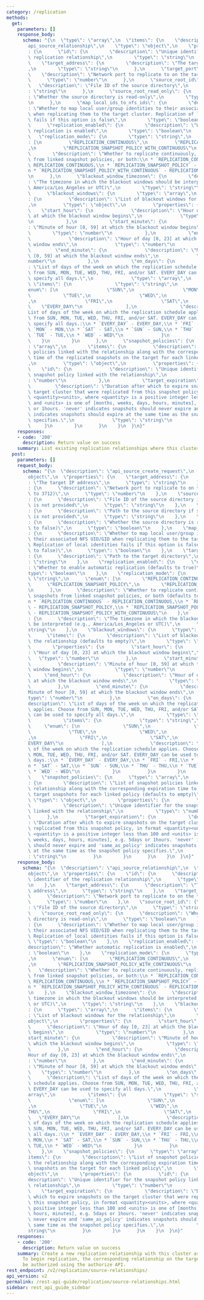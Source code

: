 ```yaml
---
category: /replication
methods:
  get:
    parameters: []
    response_body:
      schema: "{\n  \"type\": \"array\",\n  \"items\": {\n    \"description\": \"\
        api_source_relationship\",\n    \"type\": \"object\",\n    \"properties\"\
        : {\n      \"id\": {\n        \"description\": \"Unique identifier of the\
        \ replication relationship\",\n        \"type\": \"string\"\n      },\n  \
        \    \"target_address\": {\n        \"description\": \"The target IP address\"\
        ,\n        \"type\": \"string\"\n      },\n      \"target_port\": {\n    \
        \    \"description\": \"Network port to replicate to on the target\",\n  \
        \      \"type\": \"number\"\n      },\n      \"source_root_id\": {\n     \
        \   \"description\": \"File ID of the source directory\",\n        \"type\"\
        : \"string\"\n      },\n      \"source_root_read_only\": {\n        \"description\"\
        : \"Whether the source directory is read-only\",\n        \"type\": \"boolean\"\
        \n      },\n      \"map_local_ids_to_nfs_ids\": {\n        \"description\"\
        : \"Whether to map local user/group identities to their associated NFS UID/GID\
        \ when replicating them to the target cluster. Replication of local identities\
        \ fails if this option is false\",\n        \"type\": \"boolean\"\n      },\n\
        \      \"replication_enabled\": {\n        \"description\": \"Whether automatic\
        \ replication is enabled\",\n        \"type\": \"boolean\"\n      },\n   \
        \   \"replication_mode\": {\n        \"type\": \"string\",\n        \"enum\"\
        : [\n          \"REPLICATION_CONTINUOUS\",\n          \"REPLICATION_SNAPSHOT_POLICY\"\
        ,\n          \"REPLICATION_SNAPSHOT_POLICY_WITH_CONTINUOUS\"\n        ],\n\
        \        \"description\": \"Whether to replicate continuously, replicate snapshots\
        \ from linked snapshot policies, or both:\\n * `REPLICATION_CONTINUOUS` -\
        \ REPLICATION_CONTINUOUS,\\n * `REPLICATION_SNAPSHOT_POLICY` - REPLICATION_SNAPSHOT_POLICY,\\\
        n * `REPLICATION_SNAPSHOT_POLICY_WITH_CONTINUOUS` - REPLICATION_SNAPSHOT_POLICY_WITH_CONTINUOUS\"\
        \n      },\n      \"blackout_window_timezone\": {\n        \"description\"\
        : \"The timezone in which the blackout windows should be interpreted (e.g,\
        \ America/Los_Angeles or UTC)\",\n        \"type\": \"string\"\n      },\n\
        \      \"blackout_windows\": {\n        \"type\": \"array\",\n        \"items\"\
        : {\n          \"description\": \"List of blackout windows for the relationship\"\
        ,\n          \"type\": \"object\",\n          \"properties\": {\n        \
        \    \"start_hour\": {\n              \"description\": \"Hour of day [0, 23]\
        \ at which the blackout window begins\",\n              \"type\": \"number\"\
        \n            },\n            \"start_minute\": {\n              \"description\"\
        : \"Minute of hour [0, 59] at which the blackout window begins\",\n      \
        \        \"type\": \"number\"\n            },\n            \"end_hour\": {\n\
        \              \"description\": \"Hour of day [0, 23] at which the blackout\
        \ window ends\",\n              \"type\": \"number\"\n            },\n   \
        \         \"end_minute\": {\n              \"description\": \"Minute of hour\
        \ [0, 59] at which the blackout window ends\",\n              \"type\": \"\
        number\"\n            },\n            \"on_days\": {\n              \"description\"\
        : \"List of days of the week on which the replication schedule applies. Choose\
        \ from SUN, MON, TUE, WED, THU, FRI, and/or SAT. EVERY_DAY can be used to\
        \ specify all days.\",\n              \"type\": \"array\",\n             \
        \ \"items\": {\n                \"type\": \"string\",\n                \"\
        enum\": [\n                  \"SUN\",\n                  \"MON\",\n      \
        \            \"TUE\",\n                  \"WED\",\n                  \"THU\"\
        ,\n                  \"FRI\",\n                  \"SAT\",\n              \
        \    \"EVERY_DAY\"\n                ],\n                \"description\": \"\
        List of days of the week on which the replication schedule applies. Choose\
        \ from SUN, MON, TUE, WED, THU, FRI, and/or SAT. EVERY_DAY can be used to\
        \ specify all days.:\\n * `EVERY_DAY` - EVERY_DAY,\\n * `FRI` - FRI,\\n *\
        \ `MON` - MON,\\n * `SAT` - SAT,\\n * `SUN` - SUN,\\n * `THU` - THU,\\n *\
        \ `TUE` - TUE,\\n * `WED` - WED\"\n              }\n            }\n      \
        \    }\n        }\n      },\n      \"snapshot_policies\": {\n        \"type\"\
        : \"array\",\n        \"items\": {\n          \"description\": \"List of snapshot\
        \ policies linked with the relationship along with the corresponding expiration\
        \ time of the replicated snapshots on the target for each linked policy\"\
        ,\n          \"type\": \"object\",\n          \"properties\": {\n        \
        \    \"id\": {\n              \"description\": \"Unique identifier for the\
        \ snapshot policy linked with the relationship\",\n              \"type\"\
        : \"number\"\n            },\n            \"target_expiration\": {\n     \
        \         \"description\": \"Duration after which to expire snapshots on the\
        \ target cluster that were replicated from this snapshot policy, in format\
        \ <quantity><units>, where <quantity> is a positive integer less than 100\
        \ and <units> is one of [months, weeks, days, hours, minutes], e.g. 5days\
        \ or 1hours. 'never' indicates snapshots should never expire and 'same_as_policy'\
        \ indicates snapshots should expire at the same time as the snapshot policy\
        \ specifies.\",\n              \"type\": \"string\"\n            }\n     \
        \     }\n        }\n      }\n    }\n  }\n}"
    responses:
    - code: '200'
      description: Return value on success
    summary: List existing replication relationships where this cluster is the source.
  post:
    parameters: []
    request_body:
      schema: "{\n  \"description\": \"api_source_create_request\",\n  \"type\": \"\
        object\",\n  \"properties\": {\n    \"target_address\": {\n      \"description\"\
        : \"The target IP address\",\n      \"type\": \"string\"\n    },\n    \"target_port\"\
        : {\n      \"description\": \"Network port to replicate to on the target (defaults\
        \ to 3712)\",\n      \"type\": \"number\"\n    },\n    \"source_root_id\"\
        : {\n      \"description\": \"File ID of the source directory if source_root_path\
        \ is not provided\",\n      \"type\": \"string\"\n    },\n    \"source_root_path\"\
        : {\n      \"description\": \"Path to the source directory if source_root_id\
        \ is not provided\",\n      \"type\": \"string\"\n    },\n    \"source_root_read_only\"\
        : {\n      \"description\": \"Whether the source directory is read-only (defaults\
        \ to false)\",\n      \"type\": \"boolean\"\n    },\n    \"map_local_ids_to_nfs_ids\"\
        : {\n      \"description\": \"Whether to map local user/group identities to\
        \ their associated NFS UID/GID when replicating them to the target cluster.\
        \ Replication of local identities fails if this option is false (defaults\
        \ to false)\",\n      \"type\": \"boolean\"\n    },\n    \"target_root_path\"\
        : {\n      \"description\": \"Path to the target directory\",\n      \"type\"\
        : \"string\"\n    },\n    \"replication_enabled\": {\n      \"description\"\
        : \"Whether to enable automatic replication (defaults to true)\",\n      \"\
        type\": \"boolean\"\n    },\n    \"replication_mode\": {\n      \"type\":\
        \ \"string\",\n      \"enum\": [\n        \"REPLICATION_CONTINUOUS\",\n  \
        \      \"REPLICATION_SNAPSHOT_POLICY\",\n        \"REPLICATION_SNAPSHOT_POLICY_WITH_CONTINUOUS\"\
        \n      ],\n      \"description\": \"Whether to replicate continuously, replicate\
        \ snapshots from linked snapshot policies, or both (defaults to continuous):\\\
        n * `REPLICATION_CONTINUOUS` - REPLICATION_CONTINUOUS,\\n * `REPLICATION_SNAPSHOT_POLICY`\
        \ - REPLICATION_SNAPSHOT_POLICY,\\n * `REPLICATION_SNAPSHOT_POLICY_WITH_CONTINUOUS`\
        \ - REPLICATION_SNAPSHOT_POLICY_WITH_CONTINUOUS\"\n    },\n    \"blackout_window_timezone\"\
        : {\n      \"description\": \"The timezone in which the blackout windows should\
        \ be interpreted (e.g., America/Los_Angeles or UTC)\",\n      \"type\": \"\
        string\"\n    },\n    \"blackout_windows\": {\n      \"type\": \"array\",\n\
        \      \"items\": {\n        \"description\": \"List of blackout windows for\
        \ the relationship (defaults to empty)\",\n        \"type\": \"object\",\n\
        \        \"properties\": {\n          \"start_hour\": {\n            \"description\"\
        : \"Hour of day [0, 23] at which the blackout window begins\",\n         \
        \   \"type\": \"number\"\n          },\n          \"start_minute\": {\n  \
        \          \"description\": \"Minute of hour [0, 59] at which the blackout\
        \ window begins\",\n            \"type\": \"number\"\n          },\n     \
        \     \"end_hour\": {\n            \"description\": \"Hour of day [0, 23]\
        \ at which the blackout window ends\",\n            \"type\": \"number\"\n\
        \          },\n          \"end_minute\": {\n            \"description\": \"\
        Minute of hour [0, 59] at which the blackout window ends\",\n            \"\
        type\": \"number\"\n          },\n          \"on_days\": {\n            \"\
        description\": \"List of days of the week on which the replication schedule\
        \ applies. Choose from SUN, MON, TUE, WED, THU, FRI, and/or SAT. EVERY_DAY\
        \ can be used to specify all days.\",\n            \"type\": \"array\",\n\
        \            \"items\": {\n              \"type\": \"string\",\n         \
        \     \"enum\": [\n                \"SUN\",\n                \"MON\",\n  \
        \              \"TUE\",\n                \"WED\",\n                \"THU\"\
        ,\n                \"FRI\",\n                \"SAT\",\n                \"\
        EVERY_DAY\"\n              ],\n              \"description\": \"List of days\
        \ of the week on which the replication schedule applies. Choose from SUN,\
        \ MON, TUE, WED, THU, FRI, and/or SAT. EVERY_DAY can be used to specify all\
        \ days.:\\n * `EVERY_DAY` - EVERY_DAY,\\n * `FRI` - FRI,\\n * `MON` - MON,\\\
        n * `SAT` - SAT,\\n * `SUN` - SUN,\\n * `THU` - THU,\\n * `TUE` - TUE,\\n\
        \ * `WED` - WED\"\n            }\n          }\n        }\n      }\n    },\n\
        \    \"snapshot_policies\": {\n      \"type\": \"array\",\n      \"items\"\
        : {\n        \"description\": \"List of snapshot policies linked with the\
        \ relationship along with the corresponding expiration time to live for replicated\
        \ target snapshots for each linked policy (defaults to empty)\",\n       \
        \ \"type\": \"object\",\n        \"properties\": {\n          \"id\": {\n\
        \            \"description\": \"Unique identifier for the snapshot policy\
        \ linked with the relationship\",\n            \"type\": \"number\"\n    \
        \      },\n          \"target_expiration\": {\n            \"description\"\
        : \"Duration after which to expire snapshots on the target cluster that were\
        \ replicated from this snapshot policy, in format <quantity><units>, where\
        \ <quantity> is a positive integer less than 100 and <units> is one of [months,\
        \ weeks, days, hours, minutes], e.g. 5days or 1hours. 'never' indicates snapshots\
        \ should never expire and 'same_as_policy' indicates snapshots should expire\
        \ at the same time as the snapshot policy specifies.\",\n            \"type\"\
        : \"string\"\n          }\n        }\n      }\n    }\n  }\n}"
    response_body:
      schema: "{\n  \"description\": \"api_source_relationship\",\n  \"type\": \"\
        object\",\n  \"properties\": {\n    \"id\": {\n      \"description\": \"Unique\
        \ identifier of the replication relationship\",\n      \"type\": \"string\"\
        \n    },\n    \"target_address\": {\n      \"description\": \"The target IP\
        \ address\",\n      \"type\": \"string\"\n    },\n    \"target_port\": {\n\
        \      \"description\": \"Network port to replicate to on the target\",\n\
        \      \"type\": \"number\"\n    },\n    \"source_root_id\": {\n      \"description\"\
        : \"File ID of the source directory\",\n      \"type\": \"string\"\n    },\n\
        \    \"source_root_read_only\": {\n      \"description\": \"Whether the source\
        \ directory is read-only\",\n      \"type\": \"boolean\"\n    },\n    \"map_local_ids_to_nfs_ids\"\
        : {\n      \"description\": \"Whether to map local user/group identities to\
        \ their associated NFS UID/GID when replicating them to the target cluster.\
        \ Replication of local identities fails if this option is false\",\n     \
        \ \"type\": \"boolean\"\n    },\n    \"replication_enabled\": {\n      \"\
        description\": \"Whether automatic replication is enabled\",\n      \"type\"\
        : \"boolean\"\n    },\n    \"replication_mode\": {\n      \"type\": \"string\"\
        ,\n      \"enum\": [\n        \"REPLICATION_CONTINUOUS\",\n        \"REPLICATION_SNAPSHOT_POLICY\"\
        ,\n        \"REPLICATION_SNAPSHOT_POLICY_WITH_CONTINUOUS\"\n      ],\n   \
        \   \"description\": \"Whether to replicate continuously, replicate snapshots\
        \ from linked snapshot policies, or both:\\n * `REPLICATION_CONTINUOUS` -\
        \ REPLICATION_CONTINUOUS,\\n * `REPLICATION_SNAPSHOT_POLICY` - REPLICATION_SNAPSHOT_POLICY,\\\
        n * `REPLICATION_SNAPSHOT_POLICY_WITH_CONTINUOUS` - REPLICATION_SNAPSHOT_POLICY_WITH_CONTINUOUS\"\
        \n    },\n    \"blackout_window_timezone\": {\n      \"description\": \"The\
        \ timezone in which the blackout windows should be interpreted (e.g, America/Los_Angeles\
        \ or UTC)\",\n      \"type\": \"string\"\n    },\n    \"blackout_windows\"\
        : {\n      \"type\": \"array\",\n      \"items\": {\n        \"description\"\
        : \"List of blackout windows for the relationship\",\n        \"type\": \"\
        object\",\n        \"properties\": {\n          \"start_hour\": {\n      \
        \      \"description\": \"Hour of day [0, 23] at which the blackout window\
        \ begins\",\n            \"type\": \"number\"\n          },\n          \"\
        start_minute\": {\n            \"description\": \"Minute of hour [0, 59] at\
        \ which the blackout window begins\",\n            \"type\": \"number\"\n\
        \          },\n          \"end_hour\": {\n            \"description\": \"\
        Hour of day [0, 23] at which the blackout window ends\",\n            \"type\"\
        : \"number\"\n          },\n          \"end_minute\": {\n            \"description\"\
        : \"Minute of hour [0, 59] at which the blackout window ends\",\n        \
        \    \"type\": \"number\"\n          },\n          \"on_days\": {\n      \
        \      \"description\": \"List of days of the week on which the replication\
        \ schedule applies. Choose from SUN, MON, TUE, WED, THU, FRI, and/or SAT.\
        \ EVERY_DAY can be used to specify all days.\",\n            \"type\": \"\
        array\",\n            \"items\": {\n              \"type\": \"string\",\n\
        \              \"enum\": [\n                \"SUN\",\n                \"MON\"\
        ,\n                \"TUE\",\n                \"WED\",\n                \"\
        THU\",\n                \"FRI\",\n                \"SAT\",\n             \
        \   \"EVERY_DAY\"\n              ],\n              \"description\": \"List\
        \ of days of the week on which the replication schedule applies. Choose from\
        \ SUN, MON, TUE, WED, THU, FRI, and/or SAT. EVERY_DAY can be used to specify\
        \ all days.:\\n * `EVERY_DAY` - EVERY_DAY,\\n * `FRI` - FRI,\\n * `MON` -\
        \ MON,\\n * `SAT` - SAT,\\n * `SUN` - SUN,\\n * `THU` - THU,\\n * `TUE` -\
        \ TUE,\\n * `WED` - WED\"\n            }\n          }\n        }\n      }\n\
        \    },\n    \"snapshot_policies\": {\n      \"type\": \"array\",\n      \"\
        items\": {\n        \"description\": \"List of snapshot policies linked with\
        \ the relationship along with the corresponding expiration time of the replicated\
        \ snapshots on the target for each linked policy\",\n        \"type\": \"\
        object\",\n        \"properties\": {\n          \"id\": {\n            \"\
        description\": \"Unique identifier for the snapshot policy linked with the\
        \ relationship\",\n            \"type\": \"number\"\n          },\n      \
        \    \"target_expiration\": {\n            \"description\": \"Duration after\
        \ which to expire snapshots on the target cluster that were replicated from\
        \ this snapshot policy, in format <quantity><units>, where <quantity> is a\
        \ positive integer less than 100 and <units> is one of [months, weeks, days,\
        \ hours, minutes], e.g. 5days or 1hours. 'never' indicates snapshots should\
        \ never expire and 'same_as_policy' indicates snapshots should expire at the\
        \ same time as the snapshot policy specifies.\",\n            \"type\": \"\
        string\"\n          }\n        }\n      }\n    }\n  }\n}"
    responses:
    - code: '200'
      description: Return value on success
    summary: Create a new replication relationship with this cluster as the source.
      To begin replication, the corresponding relationship on the target cluster must
      be authorized using the authorize API.
rest_endpoint: /v2/replication/source-relationships/
api_version: v2
permalink: /rest-api-guide/replication/source-relationships.html
sidebar: rest_api_guide_sidebar
---
```

